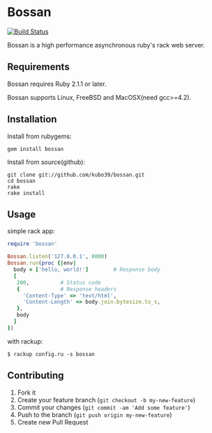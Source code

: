 # Bossan

[![Build Status](https://secure.travis-ci.org/kubo39/bossan.png?branch=master)](http://travis-ci.org/kubo39/bossan)

Bossan is a high performance asynchronous ruby's rack web server.

## Requirements

Bossan requires Ruby 2.1.1 or later.

Bossan supports Linux, FreeBSD and MacOSX(need gcc>=4.2).

## Installation

Install from rubygems:

`gem install bossan`

Install from source(github):

```
git clone git://github.com/kubo39/bossan.git
cd bossan
rake
rake install
```

## Usage

simple rack app:

``` ruby
require 'bossan'

Bossan.listen('127.0.0.1', 8000)
Bossan.run(proc {|env|
  body = ['hello, world!']        # Response body
  [
   200,          # Status code
   {             # Response headers
     'Content-Type' => 'text/html',
     'Content-Length' => body.join.bytesize.to_s,
   },
   body
  ]
})
```

with rackup:

`$ rackup config.ru -s bossan`

## Contributing

1. Fork it
2. Create your feature branch (`git checkout -b my-new-feature`)
3. Commit your changes (`git commit -am 'Add some feature'`)
4. Push to the branch (`git push origin my-new-feature`)
5. Create new Pull Request
